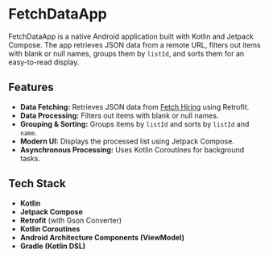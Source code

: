 # FetchDataApp

FetchDataApp is a native Android application built with Kotlin and Jetpack Compose. The app retrieves JSON data from a remote URL, filters out items with blank or null names, groups them by `listId`, and sorts them for an easy-to-read display.

## Features

- **Data Fetching:** Retrieves JSON data from [Fetch Hiring](https://fetch-hiring.s3.amazonaws.com/hiring.json) using Retrofit.
- **Data Processing:** Filters out items with blank or null names.
- **Grouping & Sorting:** Groups items by `listId` and sorts by `listId` and `name`.
- **Modern UI:** Displays the processed list using Jetpack Compose.
- **Asynchronous Processing:** Uses Kotlin Coroutines for background tasks.

## Tech Stack

- **Kotlin**
- **Jetpack Compose**
- **Retrofit** (with Gson Converter)
- **Kotlin Coroutines**
- **Android Architecture Components (ViewModel)**
- **Gradle (Kotlin DSL)**



